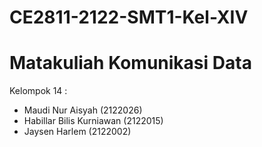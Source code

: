 # CE2811-2122-SMT1-Kel-XIV
Matakuliah Komunikasi Data
===========================

Kelompok 14 :
- Maudi Nur Aisyah (2122026)
- Habillar Bilis Kurniawan (2122015)
- Jaysen Harlem (2122002)
